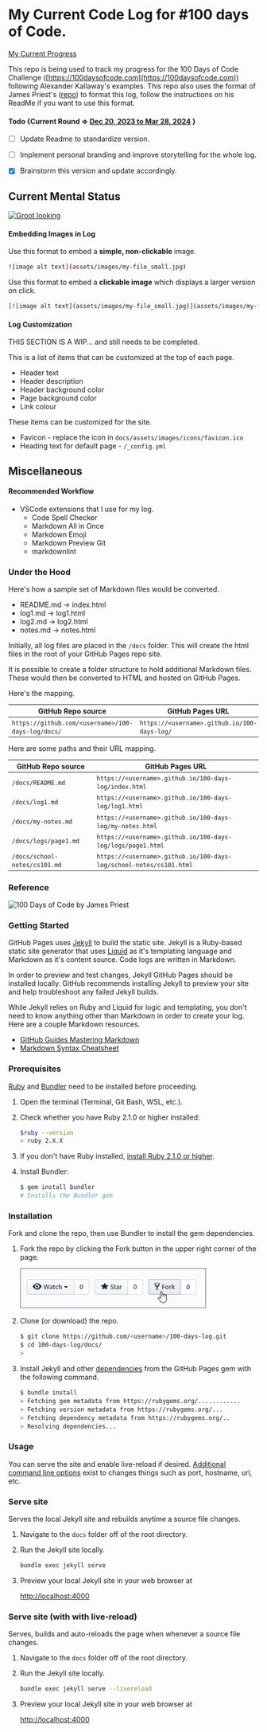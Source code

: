 # My Current Code Log for #100 days of Code.
[My Current Progress](https://nerajno.github.io/100DaysOfCodeLog/log3.html)

This repo is being used to track my progress for  the 100 Days of Code Challenge ([https://100daysofcode.com](https://100daysofcode.com)) following Alexander Kallaway's examples.
This repo also uses the format of James Priest's ([repo](https://github.com/james-priest/100-days-log)) to format this log, follow the instructions on his ReadMe if you want to use this format.

#### Todo {Current Round => [Dec 20, 2023 to Mar 28, 2024](https://nerajno.github.io/100DaysOfCodeLog/log3.html) }
- [ ] Update Readme to standardize version.
- [ ] Implement personal branding and improve storytelling for the whole log.
- [x] Brainstorm this version and update accordingly.


## Current Mental Status
[![Groot looking ](https://media.giphy.com/media/B9XXtlIKF8wec/giphy.gif)](https://media.giphy.com/media/B9XXtlIKF8wec/giphy.gif)

#### Embedding Images in Log

Use this format to embed a **simple, non-clickable** image.

```bash
![image alt text](assets/images/my-file_small.jpg)
```

Use this format to embed a **clickable image** which displays a larger version on click.

```bash
[![image alt text](assets/images/my-file_small.jpg)](assets/images/my-file.jpg)
```

#### Log Customization

THIS SECTION IS A WIP... and still needs to be completed.

This is a list of items that can be customized at the top of each page.

- Header text
- Header description
- Header background color
- Page background color
- Link colour

These items can be customized for the site.

- Favicon - replace the icon in `docs/assets/images/icons/favicon.ico`
- Heading text for default page - `/_config.yml`

## Miscellaneous

#### Recommended Workflow

- VSCode extensions that I use for my log.
  - Code Spell Checker
  - Markdown All in Once
  - Markdown Emoji
  - Markdown Preview Git
  - markdownlint

<!--
1. Open folder
2. Start up site in terminal
3. Make changes
4. other... -->

### Under the Hood

Here's how a sample set of Markdown files would be converted.

- README.md -> index.html
- log1.md -> log1.html
- log2.md -> log2.html
- notes.md -> notes.html

Initially, all log files are placed in the `/docs` folder. This will create the html files in the root of your GitHub Pages repo site.

It is possible to create a folder structure to hold additional Markdown files. These would then be converted to HTML and hosted on GitHub Pages.

Here's the mapping.

| GitHub Repo source | GitHub Pages URL |
| --- | --- |
| `https://github.com/<username>/100-days-log/docs/` | `https://<username>.github.io/100-days-log/` |

Here are some paths and their URL mapping.

| GitHub Repo source | GitHub Pages URL |
| --- | --- |
| `/docs/README.md` | `https://<username>.github.io/100-days-log/index.html` |
| `/docs/log1.md` | `https://<username>.github.io/100-days-log/log1.html` |
| `/docs/my-notes.md` | `https://<username>.github.io/100-days-log/my-notes.html` |
| `/docs/logs/page1.md` | `https://<username>.github.io/100-days-log/logs/page1.html` |
| `/docs/school-notes/cs101.md` | `https://<username>.github.io/100-days-log/school-notes/cs101.html` |

### Reference
![100 Days of Code by James Priest](https://james-priest.github.io/100-days-of-code-log/)

### Getting Started
GitHub Pages uses [Jekyll](https://jekyllrb.com/) to build the static site. Jekyll is a Ruby-based static site generator that uses [Liquid](https://jekyllrb.com/docs/liquid/) as it's templating language and Markdown as it's content source. Code logs are written in Markdown.

In order to preview and test changes, Jekyll GitHub Pages  should be installed locally. GitHub recommends installing Jekyll to preview your site and help troubleshoot any failed Jekyll builds.

While Jekyll relies on Ruby and Liquid for logic and templating, you don't need to know anything other than Markdown in order to create your log. Here are a couple Markdown resources.

- [GitHub Guides Mastering Markdown](https://guides.github.com/features/mastering-markdown/)
- [Markdown Syntax Cheatsheet](https://guides.github.com/pdfs/markdown-cheatsheet-online.pdf)

### Prerequisites

[Ruby](https://www.ruby-lang.org/) and [Bundler](http://bundler.io/) need to be installed before proceeding.

1. Open the terminal (Terminal, Git Bash, WSL, etc.).
2. Check whether you have Ruby 2.1.0 or higher installed:

   ```bash
   $ruby --version
   > ruby 2.X.X
   ```

3. If you don't have Ruby installed, [install Ruby 2.1.0 or higher](https://www.ruby-lang.org/en/downloads/).
4. Install Bundler:

   ```bash
   $ gem install bundler
   # Installs the Bundler gem
   ```

### Installation

Fork and clone the repo, then use Bundler to install the gem dependencies.

1. Fork the repo by clicking the Fork button in the upper right corner of the page.

    ![Fork button](./docs/src/fixed/fork.jpg)

2. Clone (or download) the repo.

    ```bash
    $ git clone https://github.com/<username>/100-days-log.git
    $ cd 100-days-log/docs/
    >
    ```

3. Install Jekyll and other [dependencies](https://pages.github.com/versions/) from the GitHub Pages gem with the following command.

    ```bash
    $ bundle install
    > Fetching gem metadata from https://rubygems.org/............
    > Fetching version metadata from https://rubygems.org/...
    > Fetching dependency metadata from https://rubygems.org/..
    > Resolving dependencies...

### Usage

You can serve the site and enable live-reload if desired. [Additional command line options](https://jekyllrb.com/docs/configuration/options/) exist to changes things such as port, hostname, url, etc.

### Serve site

Serves the local Jekyll site and rebuilds anytime a source file changes.

1. Navigate to the `docs` folder off of the root directory.
2. Run the Jekyll site locally.

    ```bash
    bundle exec jekyll serve
    ```

3. Preview your local Jekyll site in your web browser at

     [http://localhost:4000](http://localhost:4000)

### Serve site (with with live-reload)

Serves, builds and auto-reloads the page when whenever a source file changes.

1. Navigate to the `docs` folder off of the root directory.
2. Run the Jekyll site locally.

    ```bash
    bundle exec jekyll serve --livereload
    ```

3. Preview your local Jekyll site in your web browser at

     [http://localhost:4000](http://localhost:4000)

